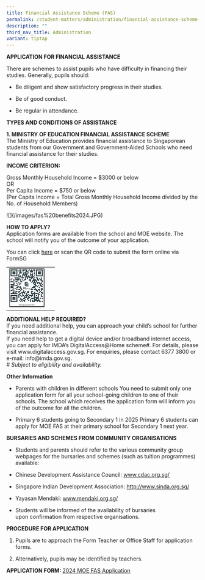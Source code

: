 ```yaml
---
title: Financial Assistance Scheme (FAS)
permalink: /student-matters/administration/financial-assistance-scheme-fas/
description: ""
third_nav_title: Administration
variant: tiptap
---
```

<p><strong>APPLICATION FOR FINANCIAL ASSISTANCE</strong>
</p>
<p>There are schemes to assist pupils who have difficulty in financing their
studies. Generally, pupils should:&nbsp;</p>
<ul data-tight="true" class="tight">
<li>
<p>Be diligent and show satisfactory progress in their studies.&nbsp;</p>
</li>
<li>
<p>Be of good conduct.</p>
</li>
<li>
<p>Be regular in attendance.&nbsp;</p>
</li>
</ul>
<p><strong>TYPES AND CONDITIONS OF ASSISTANCE</strong>&nbsp;</p>
<p><strong>1. MINISTRY OF EDUCATION FINANCIAL ASSISTANCE SCHEME<br></strong>The
Ministry of Education provides financial assistance to Singaporean students
from our Government and Government-Aided Schools who need financial assistance
for their studies.</p>
<p><strong>INCOME CRITERION:</strong>
</p>
<p>Gross Monthly Household Income = $3000 or below
<br>OR
<br>Per Capita Income = $750 or below
<br>(Per Capita Income = Total Gross Monthly Household Income divided by the
No. of Household Members)</p>
<p>![](/images/fas%20benefits2024.JPG)</p>
<p><strong>HOW TO APPLY?<br></strong>Application forms are available from
the school and MOE website. The school will notify you of the outcome of
your application.</p>
<p>You can click <a href="https://go.gov.sg/moe-efas" rel="noopener noreferrer nofollow" target="">here</a>&nbsp;or
scan the QR code to submit the form online via FormSG</p>
<table style="minWidth: 50px">
<colgroup>
<col>
<col>
</colgroup>
<tbody>
<tr>
<td rowspan="1" colspan="1">
<div class="isomer-image-wrapper">
<img style="width: 100%" height="auto" width="100%" src="/images/fas2024 qr1.jpg">
</div>
</td>
<td rowspan="1" colspan="1">
<p>&nbsp;</p>
</td>
</tr>
</tbody>
</table>
<p><strong>ADDITIONAL HELP REQUIRED?<br></strong>If you need additional help,
you can approach your child’s school for further financial assistance.
<br>If you need help to get a digital device and/or broadband internet access,
you can apply for IMDA’s DigitalAccess@Home scheme#. For details, please
visit www.digitalaccess.gov.sg. For enquiries, please contact 6377 3800
or e-mail: <a rel="noopener noreferrer nofollow" target="_blank">info@imda.gov.sg</a>.
<br><em># Subject to eligibility and availability.</em>
</p>
<p><strong>Other Information</strong>
</p>
<ul>
<li>
<p>Parents with children in different schools You need to submit only one
application form for all your school-going children to one of their schools.
The school which receives the application form will inform you of the outcome
for all the children.</p>
</li>
<li>
<p>Primary 6 students going to Secondary 1 in 2025 Primary 6 students can
apply for MOE FAS at their primary school for Secondary 1 next year.</p>
</li>
</ul>
<p><strong>BURSARIES AND SCHEMES FROM COMMUNITY ORGANISATIONS</strong>
</p>
<ul>
<li>
<p>Students and parents should refer to the various community group webpages
for the bursaries and schemes (such as tuition programmes) available:</p>
</li>
<li>
<p>Chinese Development Assistance Council:&nbsp;<a href="http://www.cdac.org.sg/" rel="noopener noreferrer nofollow" target="_blank">www.cdac.org.sg/</a>
</p>
</li>
<li>
<p>Singapore Indian Development Association:&nbsp;<a href="http://www.sinda.org.sg/" rel="noopener noreferrer nofollow" target="_blank">http://www.sinda.org.sg/</a>&nbsp;</p>
</li>
<li>
<p>Yayasan Mendaki:&nbsp;<a href="http://www.mendaki.org.sg/" rel="noopener noreferrer nofollow" target="_blank">www.mendaki.org.sg/</a>
</p>
</li>
<li>
<p>Students will be informed of the availability of bursaries upon&nbsp;confirmation
from respective organisations.</p>
</li>
</ul>
<p><strong>PROCEDURE FOR APPLICATION</strong>
</p>
<ol data-tight="true" class="tight">
<li>
<p>Pupils are to approach the Form Teacher or Office Staff for&nbsp;application
forms.&nbsp;</p>
</li>
<li>
<p>Alternatively, pupils may be identified by teachers.</p>
</li>
</ol>
<p><strong>APPLICATION FORM: </strong><a href="/files/2024 moe fas application form.pdf" rel="noopener noreferrer nofollow" target="_blank">2024 MOE FAS Application</a>
</p>